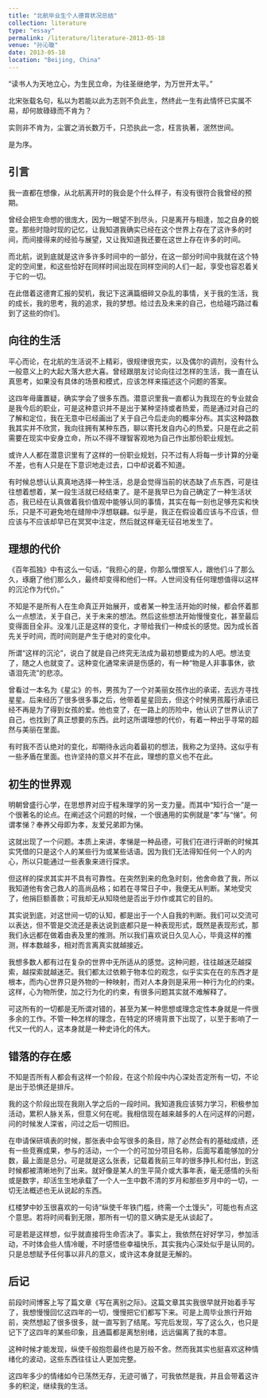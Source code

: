 ```yaml
---
title: "北航毕业生个人德育状况总结"
collection: literature
type: "essay"
permalink: /literature/literature-2013-05-18
venue: "孙沁璇"
date: 2013-05-18
location: "Beijing, China"
---
```


“读书人为天地立心，为生民立命，为往圣继绝学，为万世开太平。”

北宋张载名句，私以为若能以此为志则不负此生，然终此一生有此情怀已实属不易，却何故碌碌而不肯为？

实则非不肯为，尘寰之消长数万千，只恐执此一念，枉言执著，泯然世间。

是为序。

## 引言

我一直都在想像，从北航离开时的我会是个什么样子，有没有很符合我曾经的预期。

曾经会把生命想的很庞大，因为一眼望不到尽头，只是离开与相逢，加之自身的蜕变。那些时隐时现的记忆，让我知道我确实已经在这个世界上存在了这许多的时间，而间接得来的经验与展望，又让我知道我还要在这世上存在许多的时间。

而北航，说到底就是这许多许多时间中的一部分，在这一部分时间中我就在这个特定的空间里，和这些恰好在同样时间出现在同样空间的人们一起，享受也容忍着关于它的一切。

在此借着这德育汇报的契机，我记下这满篇细碎又杂乱的事情，关于我的生活，我的成长，我的思考，我的追求，我的梦想。给过去及未来的自己，也给碰巧路过看到了这些的你们。
 
## 向往的生活

平心而论，在北航的生活说不上精彩，很规律很充实，以及偶尔的调剂，没有什么一般意义上的大起大落大悲大喜。曾经跟朋友讨论向往过怎样的生活，我一直在认真思考，如果没有具体的场景和模式，应该怎样来描述这个问题的答案。

这四年毋庸置疑，确实学会了很多东西。潜意识里我一直都认为我现在的专业就会是我今后的职业，可是这种意识并不是出于某种坚持或者热爱，而是通过对自己的了解和定位，我在无意中已经画出了关于自己今后走向的概率分布。其实这种路数我其实并不欣赏，我向往拥有某种东西，聊以寄托发自内心的热爱。只是在此之前需要在现实中安身立命，所以不得不理智客观地为自己作出那份职业规划。

或许人人都在潜意识里有了这样的一份职业规划，只不过有人将每一步计算的分毫不差，也有人只是在下意识地走过去，口中却说着不知道。

有时候总想认认真真地选择一种生活，总是会觉得当前的状态缺了点东西，可是往往想着想着，某一段生活就已经结束了。是不是我早已为自己确定了一种生活状态，我已经在认真做着我价值观中能够认同的事情，其实在每一刻也足够充实和快乐，只是不可避免地在缝隙中浮想联翩。似乎是，我正在假设着应该与不应该，但应该与不应该却早已在冥冥中注定，然后就这样毫无征召地发生了。
 
## 理想的代价

《百年孤独》中有这么一句话，“我担心的是，你那么憎恨军人，跟他们斗了那么久，琢磨了他们那么久，最终却变得和他们一样。人世间没有任何理想值得以这样的沉沦作为代价。”

不知是不是所有人在生命真正开始展开，或者某一种生活开始的时候，都会怀着那么一点想法，关于自己，关于未来的想法。然后这些想法开始慢慢变化，甚至最后变得面目全非。没准儿正是这样的变化，才带给我们一种成长的感觉。因为成长首先关乎时间，而时间则是产生于绝对的变化中。

所谓“这样的沉沦”，说白了就是自己终究无法成为最初想要成为的人吧。想法变了，随之人也就变了。这种变化通常来讲是伤感的，有一种“物是人非事事休，欲语泪先流”的悲凉。

曾看过一本名为《星尘》的书，男孩为了一个对美丽女孩作出的承诺，去远方寻找星星。后来经历了很多很多事之后，他带着星星回去，但这个时候男孩履行承诺已经不再是为了得到女孩的爱。他也变了，在一路上的历险中，他认识了世界认识了自己，也找到了真正想要的东西。此时这所谓理想的代价，有着一种出乎寻常的超然与美丽在里面。

有时我不否认绝对的变化，却期待永远向着最初的想法，我称之为坚持。这似乎有一些矛盾在里面。也许坚持的意义并不在此，理想的意义也不在此。
 
## 初生的世界观

明朝曾盛行心学，在思想界对应于程朱理学的另一支力量。而其中“知行合一”是一个很著名的论点。在阐述这个问题的时候，一个很通用的实例就是“孝”与“悌”。何谓孝悌？奉养父母即为孝，友爱兄弟即为悌。

这就出现了一个问题。本质上来讲，孝悌是一种品德，可我们在进行评断的时候其实凭借的只是这个人的某些行为或某些话语。因为我们无法得知任何一个人的内心，所以只能通过一些表象来进行探求。

但这样的探求其实并不具有可靠性。在突然到来的危急时刻，他舍命救了我，所以我知道他有舍己救人的高尚品格；如若在寻常日子中，我便无从判断。某地受灾了，他捐巨额善款；可我却无从知晓他是否出于炒作或其它的目的。

其实说到底，对这世间一切的认知，都是出于一个人自我的判断。我们可以交流可以表达，但不管是交流还是表达说到底都只是一种表现形式，既然是表现形式，那我们永远都在做着由表及里的推测。所以我们喜欢说日久见人心，毕竟这样的推测，样本数越多，相对而言离真实就越接近。

我想多数人都有过在复杂的世界中无所适从的感觉。这种问题，往往越迷茫越探索，越探索就越迷茫。我们都太过依赖于物本位的观念，似乎实实在在的东西才是根本，而内心世界只是外物的一种映射，而对人本身则是采用一种行为化的约束。这样，心为物所使，加之行为化的约束，有很多问题其实就不难解释了。

可这所有的一切都是无所谓对错的，甚至为某一种思想或理念定性本身就是一件很多余的工作。不管一种怎样的理念，在特定的环境背景下出现了，以至于影响了一代又一代的人，这本身就是一种史诗化的伟大。
 
## 错落的存在感

不知是否所有人都会有这样一个阶段，在这个阶段中内心深处否定所有一切，不论是出于恐惧还是排斥。

我的这个阶段出现在我刚入学之后的一段时间。我知道我应该努力学习，积极参加活动，累积人脉关系，但意义何在呢。我相信现在越来越多的人在问这样的问题，问的时候发人深省，问过之后一切照旧。

在申请保研填表的时候，那张表中会写很多的条目，除了必然会有的基础成绩，还有一些竞赛成果，参与的活动，一个一个的可加分项目名称，后面写着能够加的分数，最上面是总分。可是就是这么张表，记载着我前三年的很多挣扎和付出，到这时候都被清晰地列了出来。就好像是某人的生平简介或大事年表，毫无感情的头衔或是数字，却活生生地承载了一个人一生中数不清的岁月和那些岁月中的一切，一切无法概述也无从说起的东西。

红楼梦中妙玉很喜欢的一句诗“纵使千年铁门槛，终需一个土馒头”，可能也有点这个意思。若将时间看到无限，那所有一切的意义确实是无从谈起了。

可是若是这样想，似乎就直接将生命否决了。事实上，我依然在好好学习，参加活动，不时体会些人情冷暖，不时感悟些幸福快乐，其实我内心深处似乎是认同的。只是总想赋予任何事以非凡的意义，或许这本身就是无解的。
 
## 后记

前段时间博客上写了篇文章《写在离别之际》。这篇文章其实我很早就开始着手写了，我想慢慢回忆这四年的一切，慢慢把它们都写下来。可是上周毕业旅行开始前，突然想起了很多很多，就一直写到了结尾。写完后发现，写了这么久，也只是记下了这四年的某些印象，且通篇都是离愁别绪，远远偏离了我的本意。

这种时候才能发现，纵使千般抱怨最终也是万般不舍。然而我其实也挺喜欢这种情绪化的波动，这些东西往往让人更加完整。

这四年多少的情绪如今已荡然无存，无迹可循了，可我依然是我，并且会带着这许多的积淀，继续我的生活。
